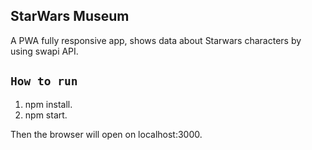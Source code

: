 ## StarWars Museum

A PWA fully responsive app, shows data about Starwars characters by using swapi API.

## `How to run`

1. npm install.
2. npm start.

Then the browser will open on localhost:3000.
